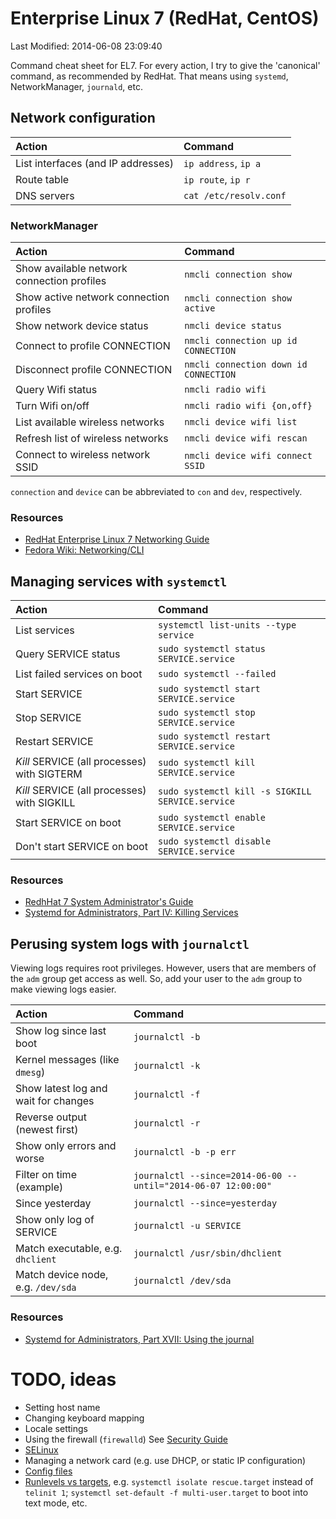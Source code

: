 # Enterprise Linux 7 (RedHat, CentOS)

Last Modified: 2014-06-08 23:09:40

Command cheat sheet for EL7. For every action, I try to give the 'canonical' command, as recommended by RedHat. That means using `systemd`, NetworkManager, `journald`, etc.

## Network configuration

| Action                             | Command                |
| :---                               | :---                   |
| List interfaces (and IP addresses) | `ip address`, `ip a`   |
| Route table                        | `ip route`, `ip r`     |
| DNS servers                        | `cat /etc/resolv.conf` |

### NetworkManager

| Action                                     | Command                               |
| :---                                       | :---                                  |
| Show available network connection profiles | `nmcli connection show`               |
| Show active network connection profiles    | `nmcli connection show active`        |
| Show network device status                 | `nmcli device status`                 |
| Connect to profile CONNECTION              | `nmcli connection up id CONNECTION`   |
| Disconnect profile CONNECTION              | `nmcli connection down id CONNECTION` |
| Query Wifi status                          | `nmcli radio wifi`                    |
| Turn Wifi on/off                           | `nmcli radio wifi {on,off}`           |
| List available wireless networks           | `nmcli device wifi list`              |
| Refresh list of wireless networks          | `nmcli device wifi rescan`            |
| Connect to wireless network SSID           | `nmcli device wifi connect SSID`      |

`connection` and `device` can be abbreviated to `con` and `dev`, respectively.

### Resources

* [RedHat Enterprise Linux 7 Networking Guide](https://access.redhat.com/site/documentation/en-US/Red_Hat_Enterprise_Linux/7-Beta/html/Networking_Guide/index.html)
* [Fedora Wiki: Networking/CLI](https://fedoraproject.org/wiki/Networking/CLI)


## Managing services with `systemctl`

| Action                                      | Command                                          |
| :---                                        | :---                                             |
| List services                               | `systemctl list-units --type service`            |
| Query SERVICE status                        | `sudo systemctl status SERVICE.service`          |
| List failed services on boot                | `sudo systemctl --failed`                        |
| Start SERVICE                               | `sudo systemctl start SERVICE.service`           |
| Stop SERVICE                                | `sudo systemctl stop SERVICE.service`            |
| Restart SERVICE                             | `sudo systemctl restart SERVICE.service`         |
| *Kill* SERVICE (all processes) with SIGTERM | `sudo systemctl kill SERVICE.service`            |
| *Kill* SERVICE (all processes) with SIGKILL | `sudo systemctl kill -s SIGKILL SERVICE.service` |
| Start SERVICE on boot                       | `sudo systemctl enable SERVICE.service`          |
| Don't start SERVICE on boot                 | `sudo systemctl disable SERVICE.service`         |

### Resources

* [RedhHat 7 System Administrator's Guide](https://access.redhat.com/site/documentation/en-US/Red_Hat_Enterprise_Linux/7-Beta/html/System_Administrators_Guide/sect-Managing_Services_with_systemd-Services.html)
* [Systemd for Administrators, Part IV: Killing Services](http://0pointer.de/blog/projects/systemd-for-admins-4.html)

## Perusing system logs with `journalctl`

Viewing logs requires root privileges. However, users that are members of the `adm` group get access as well. So, add your user to the `adm` group to make viewing logs easier.

| Action                               | Command                                                       |
| :---                                 | :---                                                          |
| Show log since last boot             | `journalctl -b`                                               |
| Kernel messages (like `dmesg`)       | `journalctl -k`                                               |
| Show latest log and wait for changes | `journalctl -f`                                               |
| Reverse output (newest first)        | `journalctl -r`                                               |
| Show only errors and worse           | `journalctl -b -p err`                                        |
| Filter on time (example)             | `journalctl --since=2014-06-00 --until="2014-06-07 12:00:00"` |
| Since yesterday                      | `journalctl --since=yesterday`                                |
| Show only log of SERVICE             | `journalctl -u SERVICE`                                       |
| Match executable, e.g. `dhclient`    | `journalctl /usr/sbin/dhclient`                               |
| Match device node, e.g. `/dev/sda`   | `journalctl /dev/sda`                                         |

### Resources

* [Systemd for Administrators, Part XVII: Using the journal](http://0pointer.de/blog/projects/journalctl.html)

# TODO, ideas

* Setting host name
* Changing keyboard mapping
* Locale settings
* Using the firewall (`firewalld`) See [Security Guide](https://access.redhat.com/site/documentation/en-US/Red_Hat_Enterprise_Linux/7-Beta/html/Security_Guide/index.html)
* [SELinux](https://access.redhat.com/site/documentation/en-US/Red_Hat_Enterprise_Linux/7-Beta/html/SELinux_Users_and_Administrators_Guide/index.html)
* Managing a network card (e.g. use DHCP, or static IP configuration)
* [Config files](http://0pointer.de/blog/projects/the-new-configuration-files.html)
* [Runlevels vs targets](https://wiki.archlinux.org/index.php/systemd#Targets), e.g. `systemctl isolate rescue.target` instead of `telinit 1`; `systemctl set-default -f multi-user.target` to boot into text mode, etc.
